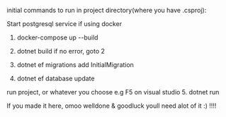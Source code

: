 initial commands to run in project directory(where you have .csproj):

Start postgresql service if using docker
1. docker-compose up --build

2. dotnet build
if no error, goto 2

3. dotnet ef migrations add InitialMigration

4. dotnet ef database update

run project, or whatever you choose e.g F5 on visual studio
5. dotnet run

If you made it here, omoo welldone & goodluck youll need alot of it :) !!!!